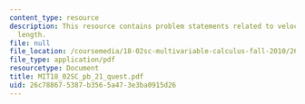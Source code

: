 ```yaml
---
content_type: resource
description: This resource contains problem statements related to velocity and arc
  length.
file: null
file_location: /coursemedia/18-02sc-multivariable-calculus-fall-2010/26c788675387b3565a473e3ba0915d26_MIT18_02SC_pb_21_quest.pdf
file_type: application/pdf
resourcetype: Document
title: MIT18_02SC_pb_21_quest.pdf
uid: 26c78867-5387-b356-5a47-3e3ba0915d26
---
```

